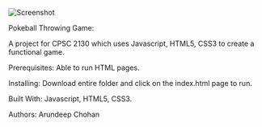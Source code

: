 ![Screenshot](https://github.com/achohan01/Summary/blob/master/PokeballThrowingGame.png)

Pokeball Throwing Game: 

A project for CPSC 2130 which uses Javascript, HTML5, CSS3 to create a functional game.

Prerequisites:
Able to run HTML pages.

Installing:
Download entire folder and click on the index.html page to run.

Built With:
Javascript, HTML5, CSS3.

Authors:
Arundeep Chohan
